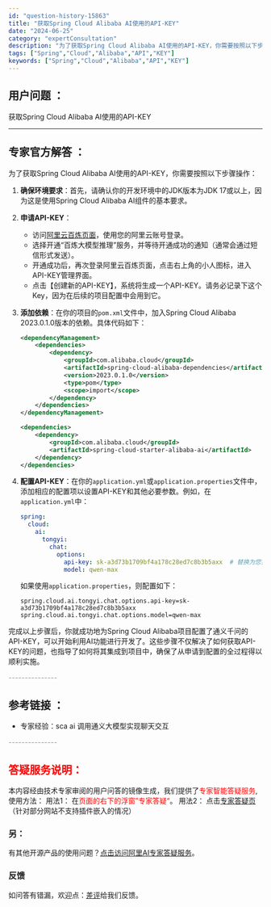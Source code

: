 ```yaml
---
id: "question-history-15863"
title: "获取Spring Cloud Alibaba AI使用的API-KEY"
date: "2024-06-25"
category: "expertConsultation"
description: "为了获取Spring Cloud Alibaba AI使用的API-KEY，你需要按照以下步骤操作：1. **确保环境要求**：首先，请确认你的开发环境中的JDK版本为JDK 17或以上，因为这是使用Spring Cloud Alibaba AI组件的基本要求。2. **申请API-KEY**：  "
tags: ["Spring","Cloud","Alibaba","API","KEY"]
keywords: ["Spring","Cloud","Alibaba","API","KEY"]
---
```


## 用户问题 ： 
 获取Spring Cloud Alibaba AI使用的API-KEY  

---------------
## 专家官方解答 ：

为了获取Spring Cloud Alibaba AI使用的API-KEY，你需要按照以下步骤操作：

1. **确保环境要求**：首先，请确认你的开发环境中的JDK版本为JDK 17或以上，因为这是使用Spring Cloud Alibaba AI组件的基本要求。

2. **申请API-KEY**：
   - 访问[阿里云百炼页面](https://www.aliyun.com/product/bailian)，使用您的阿里云账号登录。
   - 选择开通“百炼大模型推理”服务，并等待开通成功的通知（通常会通过短信形式发送）。
   - 开通成功后，再次登录阿里云百炼页面，点击右上角的小人图标，进入API-KEY管理界面。
   - 点击【创建新的API-KEY】，系统将生成一个API-KEY。请务必记录下这个Key，因为在后续的项目配置中会用到它。

3. **添加依赖**：在你的项目的`pom.xml`文件中，加入Spring Cloud Alibaba 2023.0.1.0版本的依赖。具体代码如下：
   ```xml
   <dependencyManagement>
       <dependencies>
           <dependency>
               <groupId>com.alibaba.cloud</groupId>
               <artifactId>spring-cloud-alibaba-dependencies</artifactId>
               <version>2023.0.1.0</version>
               <type>pom</type>
               <scope>import</scope>
           </dependency>
       </dependencies>
   </dependencyManagement>

   <dependencies>
       <dependency>
           <groupId>com.alibaba.cloud</groupId>
           <artifactId>spring-cloud-starter-alibaba-ai</artifactId>
       </dependency>
   </dependencies>
   ```

4. **配置API-KEY**：在你的`application.yml`或`application.properties`文件中，添加相应的配置项以设置API-KEY和其他必要参数。例如，在`application.yml`中：
   ```yaml
   spring:
     cloud:
       ai:
         tongyi:
           chat:
             options:
               api-key: sk-a3d73b1709bf4a178c28ed7c8b3b5axx  # 替换为您实际申请的API-KEY
               model: qwen-max
   ```
   如果使用`application.properties`，则配置如下：
   ```
   spring.cloud.ai.tongyi.chat.options.api-key=sk-a3d73b1709bf4a178c28ed7c8b3b5axx
   spring.cloud.ai.tongyi.chat.options.model=qwen-max
   ```

完成以上步骤后，你就成功地为Spring Cloud Alibaba项目配置了通义千问的API-KEY，可以开始利用AI功能进行开发了。这些步骤不仅解决了如何获取API-KEY的问题，也指导了如何将其集成到项目中，确保了从申请到配置的全过程得以顺利实施。


<font color="#949494">---------------</font> 


## 参考链接 ：

* 专家经验：sca ai 调用通义大模型实现聊天交互 


 <font color="#949494">---------------</font> 
 


## <font color="#FF0000">答疑服务说明：</font> 

本内容经由技术专家审阅的用户问答的镜像生成，我们提供了<font color="#FF0000">专家智能答疑服务</font>,使用方法：
用法1： 在<font color="#FF0000">页面的右下的浮窗”专家答疑“</font>。
用法2： 点击[专家答疑页](https://answer.opensource.alibaba.com/docs/intro)（针对部分网站不支持插件嵌入的情况）
### 另：


有其他开源产品的使用问题？[点击访问阿里AI专家答疑服务](https://answer.opensource.alibaba.com/docs/intro)。
### 反馈
如问答有错漏，欢迎点：[差评](https://ai.nacos.io/user/feedbackByEnhancerGradePOJOID?enhancerGradePOJOId=15879)给我们反馈。
